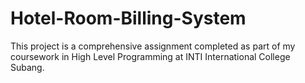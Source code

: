 # Hotel-Room-Billing-System
This project is a comprehensive assignment completed as part of my coursework in High Level Programming at INTI International College Subang.
